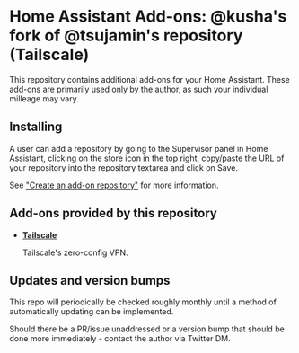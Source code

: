 # Home Assistant Add-ons: @kusha's fork of @tsujamin's repository (Tailscale)

This repository contains additional add-ons for your Home Assistant.
These add-ons are primarily used only by the author, as such your individual milleage may vary.

## Installing
A user can add a repository by going to the Supervisor panel in Home Assistant, clicking on the store icon in the top right, copy/paste the URL of your repository into the repository textarea and click on Save.

See ["Create an add-on repository"](https://developers.home-assistant.io/docs/add-ons/repository/) for more information.

## Add-ons provided by this repository

- **[Tailscale](/tailscale/README.md)**

    Tailscale's zero-config VPN.

## Updates and version bumps
This repo will periodically be checked roughly monthly until a method of automatically updating can be implemented.

Should there be a PR/issue unaddressed or a version bump that should be done more immediately - contact the author via Twitter DM.
